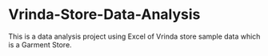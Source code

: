 # Vrinda-Store-Data-Analysis
This is a data analysis project using Excel of Vrinda store sample data which is a Garment Store.
